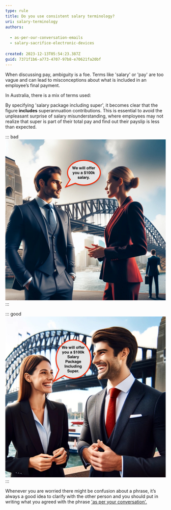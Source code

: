 ```yaml
---
type: rule
title: Do you use consistent salary terminology?
uri: salary-terminology
authors:

  - as-per-our-conversation-emails
  - salary-sacrifice-electronic-devices

created: 2023-12-13T05:54:23.387Z
guid: 7371f1b6-a773-4707-97b8-e70621fa20bf
---
```

When discussing pay, ambiguity is a foe. Terms like 'salary' or 'pay' are too vague and can lead to misconceptions about what is included in an employee’s final payment.

<!--endintro-->

In Australia, there is a mix of terms used:


By specifying 'salary package including super', it becomes clear that the figure **includes** superannuation contributions. This is essential to avoid the unpleasant surprise of salary misunderstanding, where employees may not realize that super is part of their total pay and find out their payslip is less than expected.


::: bad
![Figure: Bad example - ambiguous phrase means confusion](bad-example-v2.jpg)
:::

::: good
![Figure: Good example - no confusion as to what the payment includes](good-example-copy.jpg)
:::

Whenever you are worried there might be confusion about a phrase, it’s always a good idea to clarify with the other person and you should put in writing what you agreed with the phrase ['as per your conversation'.](/as-per-our-conversation-emails)
